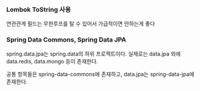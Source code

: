 ### Lombok ToString 사용
연관관계 필드는 무한루프를 탈 수 있어서 가급적이면 안하는게 좋다

### Spring Data Commons, Spring Data JPA
spring.data.jpa는 spring.data의 하위 프로젝트이다. 실제로는 data.jpa 외에 data.redis, data.mongo 등이 존재한다. 

공통 항목들은 spring-data-commons에 존재하고, data.jpa는 spring-data-jpa에 존재한다. 